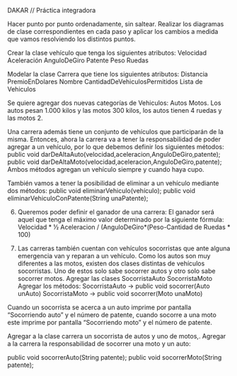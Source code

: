 DAKAR
// Práctica integradora



Hacer punto por punto ordenadamente, sin saltear.
Realizar los diagramas de clase correspondientes en cada paso y aplicar los cambios a medida que vamos resolviendo los distintos puntos.

Crear la clase vehículo que tenga los siguientes atributos:
Velocidad
Aceleración
AnguloDeGiro
Patente
Peso
Ruedas

Modelar la clase Carrera que tiene los siguientes atributos:
Distancia
PremioEnDolares
Nombre
CantidadDeVehiculosPermitidos
Lista de Vehiculos

Se quiere agregar dos nuevas categorías de Vehiculos: 
Autos
Motos. 
Los autos pesan 1.000 kilos y las motos 300 kilos, los autos tienen 4 ruedas y las motos 2.

Una carrera además tiene un conjunto de vehículos que participarán de la misma. Entonces, ahora la carrera va a tener la responsabilidad de poder agregar a un vehículo, por lo que debemos definir los siguientes métodos: 
public void darDeAltaAuto(velocidad,aceleracion,AnguloDeGiro,patente);
public void darDeAltaMoto(velocidad,aceleracion,AnguloDeGiro,patente);
Ambos métodos agregan un vehículo siempre y cuando haya cupo.

También vamos a tener la posibilidad de eliminar a un vehículo mediante dos métodos:
public void eliminarVehiculo(vehículo);
	public void eliminarVehiculoConPatente(String unaPatente);

6. Queremos poder definir el ganador de una carrera: 
El ganador será aquel que tenga el máximo valor determinado por la siguiente fórmula:
Velocidad * ½ Aceleracion / (AnguloDeGiro*(Peso-Cantidad de Ruedas * 100)

7. Las carreras también cuentan con vehículos socorristas que ante alguna emergencia van y reparan a un vehículo. Como los autos son muy diferentes a las motos, existen dos clases distintas de vehículos socorristas. Uno de estos solo sabe socorrer autos y otro solo sabe socorrer motos.
Agregar las clases
	SocorristaAuto
	SocorristaMoto
Agregar los métodos:
		SocorristaAuto → public void socorrer(Auto unAuto)
	SocorristaMoto → public void socorrer(Moto unaMoto)

Cuando un socorrista se acerca a un auto imprime por pantalla “Socorriendo auto” y el número de patente, cuando socorre a una moto este imprime por pantalla “Socorriendo moto” y el número de patente.

Agregar a la clase carrera un socorrista de autos y uno de motos,.
Agregar a la carrera la responsabilidad de socorrer una moto y un auto:
	
public void socorrerAuto(String patente);
	public void socorrerMoto(String patente);
